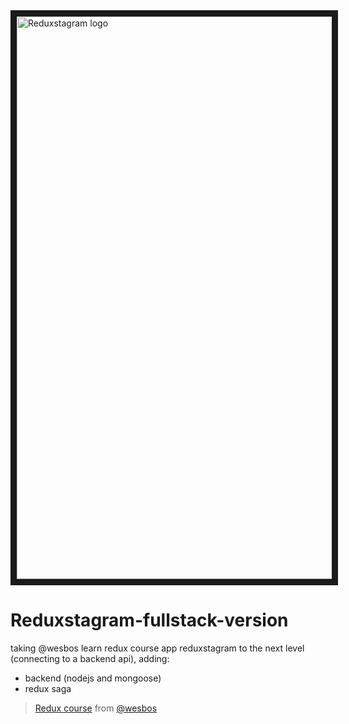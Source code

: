 <img src="https://cloud.githubusercontent.com/assets/10467818/15865431/f92f8fc6-2cda-11e6-8282-40dce0ab15e9.png" alt="Reduxstagram logo" width="900" border="10" />

# Reduxstagram-fullstack-version

taking @wesbos learn redux course app reduxstagram to the next level (connecting to a backend api), adding:

* backend (nodejs and mongoose)
* redux saga

> [Redux course](https://www.youtube.com/watch?v=hmwBow1PUuo&list=PLu8EoSxDXHP5uyzEWxdlr9WQTJJIzr6jy) from [@wesbos](https://github.com/wesbos)
